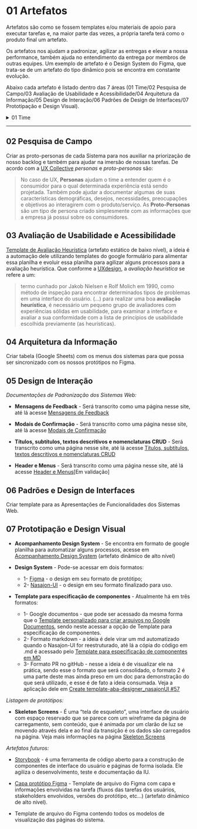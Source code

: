 # 01 Artefatos
Artefatos são como se fossem templates e/ou materiais de apoio para executar tarefas e, na maior parte das vezes, a própria tarefa terá como o produto final um artefato.

Os artefatos nos ajudam a padronizar, agilizar as entregas e elevar a nossa performance, também ajuda no entendimento da entrega por membros de outras equipes. 
Um exemplo de artefato é o Design System do Figma, que trata-se de um artefato do tipo dinâmico pois se encontra em constante evolução.

Abaixo cada artefato é listado dentro das 7 áreas (01 Time/02 Pesquisa de Campo/03 Avaliação de Usabilidade e Acessibilidade/04 Arquitetura da Informação/05 Design de Interação/06 Padrões de Design de Interfaces/07 Prototipação e Design Visual).

<details>
  <summary>
    01 Time
  </summary>
  <p>

  * **Backlog no Trello** - Utilizado para viabilizar o nosso roadmap (linkar as tarefas criadas a cada uma das ideias de criação de artefatos). Veja nosso [Backlog no Trello](https://trello.com/b/OEbo1AKb/kanban) é necessário ser convidado para visualizar.

  * **Repositório e site de arquitetura de Design** - Utilizado para listar atividades relacionadas ao design. Seu acesso pode ser de dois modos:
    * 1- [repositório de Arquitetura de Design](https://github.com/Nasajon/Arquitetura/tree/master/Design) - que é a pasta onde tem o conteúdo relacionado à equipe de design;
    * 2- [site Processos e Documentos de Arquitetura](https://nasajon.github.io/Arquitetura/) - este mostra os mesmos conteúdos acima porém no formato de página, mas nesse há também outros assuntos pertencente a outras equipes, mas todas com o mesmo objetivo de ser um local de documentação de auxílio ao desenvolvimento de software da Nasajon.

  * **Template personalizado para criar arquivos no Google Documentos** - Trata-se de um modelo personalizado criado a partir do Google Documentos para auxiliar em documentações. Saiba mais na página [Template personalizado para criar arquivos no Google Documentos](Template/googleDocumentos/)

  * **Template de PR** - Para especificar e documentar tarefas relacionadas à equipe de design, checar se precisa realizar alguma melhoria, veja esse modelo de PR em [Create template-PR_designer #56](https://github.com/Nasajon/Arquitetura/pull/56/commits/e079ca2e8ea16969da42c209d72184c943c604ae)

  * **Padrões para elaboração de documentações** - Será transcrito como uma página nesse site, até lá acesse [Padrões para elaboração de documentações](https://docs.google.com/document/d/1SG369Vi4O3rwt9LK5uXvZKjzhzVMTOff2atJsqh2KJw/edit?usp=sharing)

  *Artefatos futuros:*
    * Mapa de Stakeholders;
    * Mapa de habilidades;
    * Acompanhamento de Artefatos - (semelhante ao [Acompanhamento Design System](https://docs.google.com/spreadsheets/d/1gk7MLzLXZYl6UM0NvgXuQad3iIogA35P4kTc4MVe6mM/edit?usp=sharing)).

  </p>
</details>


---





## 02 Pesquisa de Campo 
Criar as proto-personas de cada Sistema para nos auxiliar na priorização de nosso backlog e também para ajudar na imersão de nossas tarefas.
De acordo com a [UX Collective](https://brasil.uxdesign.cc/a-diferen%C3%A7a-entre-personas-de-marketing-personas-de-design-e-proto-personas-3375ead5b725) *personas* e *proto-personas* são:
> No caso de UX, **Personas** ajudam o time a entender quem é o consumidor para o qual determinada experiência está sendo projetada. Também pode ajudar a documentar algumas de suas características demográficas, desejos, necessidades, preocupações e objetivos ao interagirem com o produto/serviço.
> As **Proto-Personas** são um tipo de persona criado simplesmente com as informações que a empresa já possui sobre os consumidores.


## 03 Avaliação de Usabilidade e Acessibilidade
[Template de Avaliação Heurística](https://docs.google.com/spreadsheets/d/1nyqC-jr0lR1nMxqPoeGCqlo97uGF7rS2kKRYKP7vW6Q/edit?usp=sharing) (artefato estático de baixo nível), a ideia é a automação dele utilizando templates do google formulário para alimentar essa planilha e evoluir essa planilha para agilizar alguns processos para a avaliação heurística.
Que conforme a [UXdesign](https://uxdesign.blog.br/avalia%C3%A7%C3%A3o-heur%C3%ADstica-na-an%C3%A1lise-de-interfaces-218c2dd46164), a *avaliação heurística* se refere a um:
> termo cunhado por Jakob Nielsen e Rolf Molich em 1990, como método de inspeção para encontrar determinados tipos de problemas em uma interface do usuário.
> (...) para realizar uma boa **avaliação heurística**, é necessário um pequeno grupo de avaliadores com experiências sólidas em usabilidade, para examinar a interface e avaliar a sua conformidade com a lista de princípios de usabilidade escolhida previamente (as heurísticas).


## 04 Arquitetura da Informação 
Criar tabela (Google Sheets) com os menus dos sistemas para que possa ser sincronizado com os nossos protótipos no Figma.


## 05 Design de Interação
*Documentações de Padronização dos Sistemas Web:*
- **Mensagens de Feedback** - Será transcrito como uma página nesse site, até lá acesse [Mensagens de Feedback](https://docs.google.com/document/d/1xduQWEpeytvVIf_UogBTp11GMNWAexOQj9N3ziVAAOk/edit?usp=sharing)

- **Modais de Confirmação** - Será transcrito como uma página nesse site, até lá acesse [Modais de Confirmação](https://docs.google.com/document/d/1G4WNmMD6UYjwiI4AhBPMzJWE6XEd8k6YqIJuqrQHgIc/edit?usp=sharing)

- **Títulos, subtítulos, textos descritivos e nomenclaturas CRUD** - Será transcrito como uma página nesse site, até lá acesse [Títulos, subtítulos, textos descritivos e nomenclaturas CRUD](https://docs.google.com/document/d/1dBfufYRCpI4HPdgBqyQzAHwDorIhXXtKvanzY6TMXlI/edit?usp=sharing)

- **Header e Menus** - Será transcrito como uma página nesse site, até lá acesse [Header e Menus](https://docs.google.com/document/d/1VAF0CPGotzF2t8Jl6v3xIo6w8ZL6X8oz3253STs8_eE/edit?usp=sharing)[Em validação]


## 06 Padrões e Design de Interfaces
Criar template para as Apresentações de Funcionalidades dos Sistemas Web.


## 07 Prototipação e Design Visual
* **Acompanhamento Design System** - Se encontra em formato de google planilha para automatizar alguns processos, acesse em [Acompanhamento Design System](https://docs.google.com/spreadsheets/d/1gk7MLzLXZYl6UM0NvgXuQad3iIogA35P4kTc4MVe6mM/edit?usp=sharing) (artefato dinâmico de alto nível)

* **Design System** - Pode-se acessar em dois formatos:
  * 1- [Figma](https://www.figma.com/proto/Iz5rlCqV5gV8JOCKLtk23J/Design-System-2.0?page-id=1439%3A19978&node-id=1102%3A0&viewport=45%2C120%2C0.11756104975938797&scaling=scale-down) - o design em seu formato de protótipo;
  * 2- [Nasajon-UI](http://ui.nasajon.com.br.s3-website-us-west-2.amazonaws.com/#!/instalacao ) - o design em seu formato finalizado para uso.

* **Template para especificação de componentes** - Atualmente há em três formatos: 
  * 1- Google documentos - que pode ser acessado da mesma forma que o [Template personalizado para criar arquivos no Google Documentos](Template/googleDocumentos/), sendo neste acessar a opção de Template para especificação de componentes. 
  * 2- Formato markdown - a ideia é dele virar um md automatizado quando o Nasajon-UI for reestruturado, até lá a cópia do código em .md é acessado pelo [Template para especificação de componentes em MD](https://docs.google.com/document/d/1qxP1HDRNkqKi0aAND0O9oHobMmuR4S4k-0LyEF9FH4c/edit?usp=sharing)
  * 3- Formato PR no gitHub - nesse a ideia é de visualizar ele na prática, sendo esse o formato que será consolidado, o formato 2 é uma parte deste mas ainda preso em um doc para demonstração do que será utilizado, e esse é de fato a ideia consumada. Veja a aplicação dele em [Create template-aba-designer_nasajonUI #57](https://github.com/Nasajon/Arquitetura/pull/57)

*Listagem de protótipos:*
* **Skeleton Screens** - É uma “tela de esqueleto”, uma interface de usuário com espaço reservado que se parece com um wireframe da página de carregamento, sem conteúdo, que é animada por um clarão de luz se movendo através dela e ao final da transição é os dados são carregados na página. Veja mais informações na página [Skeleton Screens](Skeleton%20Screens)

*Artefatos futuros:*
* [Storybook](https://storybook.js.org/) - é uma ferramenta de código aberto para a construção de componentes de interface do usuário e páginas de forma isolada. Ele agiliza o desenvolvimento, teste e documentação da IU.

* [Capa protótipo Figma](https://uxplanet.org/marie-kondoing-for-ux-designers-organizing-my-figma-files-d1e4be32dd67) - Template de arquivo do Figma com capa e informações envolvidas na tarefa (fluxos das tarefas dos usuários, stakeholders envolvidos, versões do protótipo, etc...) (artefato dinâmico de alto nível).

* Template de arquivo do Figma contendo todos os modelos de visualização das páginas do sistema.
